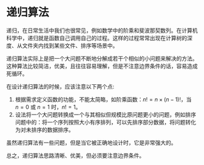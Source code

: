 # 递归算法

递归，在日常生活中我们也很常见，例如数学中的阶乘和斐波那契数列。在计算机科学中，递归就是函数自己调用自己的过程。这样的过程常常出现在计算树的深度、从文件夹内找到某些文件、排序等场景中。

递归算法实际上是把一个大问题不断地分解成若干个相似的小问题来解决的方法。这种算法比较简洁，优美，且往往容易理解，但是不注意边界条件的话，容易造成死循环。

在设计递归算法的时候，应该注意以下两个点:

1. 根据需求定义函数的功能，不能太简略，如阶乘函数：$n!=n\times (n-1)!$，当 $n=0$ 或 $n=1$ 时，$n!=1$。
2. 设法将一个大问题转换成一个与其相似但规模比原问题更小的问题，例如排序问题中的：将一个序列按照大小有序排列，可以先排序部分数据，将问题转化为对未排序的数据排序。

虽然递归算法有一些问题，但是当它被正确地设计时，它是非常强大的。

总之，递归算法思路清晰、优美，但必须要注意边界条件。